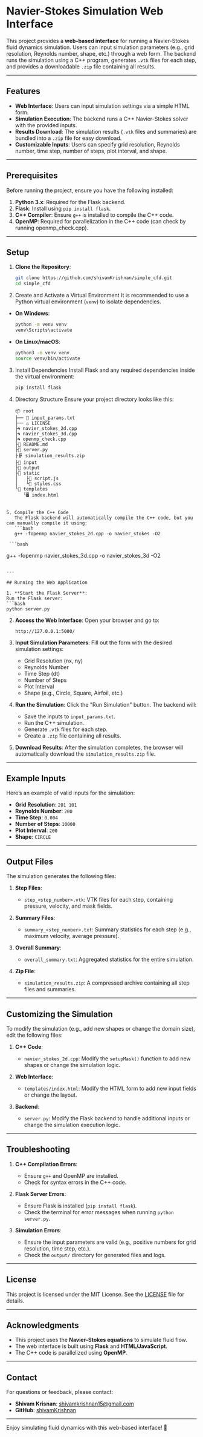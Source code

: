 # Navier-Stokes Simulation Web Interface

This project provides a **web-based interface** for running a Navier-Stokes fluid dynamics simulation. Users can input simulation parameters (e.g., grid resolution, Reynolds number, shape, etc.) through a web form. The backend runs the simulation using a C++ program, generates `.vtk` files for each step, and provides a downloadable `.zip` file containing all results.

---

## Features

- **Web Interface**: Users can input simulation settings via a simple HTML form.
- **Simulation Execution**: The backend runs a C++ Navier-Stokes solver with the provided inputs.
- **Results Download**: The simulation results (`.vtk` files and summaries) are bundled into a `.zip` file for easy download.
- **Customizable Inputs**: Users can specify grid resolution, Reynolds number, time step, number of steps, plot interval, and shape.

---

## Prerequisites

Before running the project, ensure you have the following installed:

1. **Python 3.x**: Required for the Flask backend.
2. **Flask**: Install using `pip install flask`.
3. **C++ Compiler**: Ensure `g++` is installed to compile the C++ code.
4. **OpenMP**: Required for parallelization in the C++ code (can check by running openmp_check.cpp).

---

## Setup

1. **Clone the Repository**:
   ```bash
   git clone https://github.com/shivamKrishnan/simple_cfd.git
   cd simple_cfd
   ```

 2. Create and Activate a Virtual Environment
   It is recommended to use a Python virtual environment (`venv`) to isolate dependencies.
   
   - **On Windows**:
     ```bash
     python -m venv venv
     venv\Scripts\activate
     ```

   - **On Linux/macOS**:
     ```bash
     python3 -m venv venv
     source venv/bin/activate
     ```

3. Install Dependencies
   Install Flask and any required dependencies inside the virtual environment:
   ```bash
   pip install flask
   ```

4. Directory Structure
   Ensure your project directory looks like this:
   ```
   📦 root
   ├── 📝 input_params.txt
   ├── ⚖️ LICENSE
   ├🌀 navier_stokes_2d.cpp
   ├🌀 navier_stokes_3d.cpp
   ├🌀 openmp_check.cpp
   ├📖 README.md
   ├🐍 server.py
   ├🗜️ simulation_results.zip
   ├📁 input
   ├📁 output
   ├📁 static
   │   ├📜 script.js
   │   └🎨 styles.css
   └📁 templates
      └🖥️ index.html
```

5. Compile the C++ Code
   The Flask backend will automatically compile the C++ code, but you can manually compile it using:
   ```bash
   g++ -fopenmp navier_stokes_2d.cpp -o navier_stokes -O2
   ```
     ```bash
   g++ -fopenmp navier_stokes_3d.cpp -o navier_stokes_3d -O2
   ```

---

## Running the Web Application

1. **Start the Flask Server**:
   Run the Flask server:
   ```bash
   python server.py
   ```

2. **Access the Web Interface**:
   Open your browser and go to:
   ```
   http://127.0.0.1:5000/
   ```

3. **Input Simulation Parameters**:
   Fill out the form with the desired simulation settings:
   - Grid Resolution (nx, ny)
   - Reynolds Number
   - Time Step (dt)
   - Number of Steps
   - Plot Interval
   - Shape (e.g., Circle, Square, Airfoil, etc.)

4. **Run the Simulation**:
   Click the "Run Simulation" button. The backend will:
   - Save the inputs to `input_params.txt`.
   - Run the C++ simulation.
   - Generate `.vtk` files for each step.
   - Create a `.zip` file containing all results.

5. **Download Results**:
   After the simulation completes, the browser will automatically download the `simulation_results.zip` file.

---

## Example Inputs

Here’s an example of valid inputs for the simulation:

- **Grid Resolution**: `201 101`
- **Reynolds Number**: `200`
- **Time Step**: `0.004`
- **Number of Steps**: `10000`
- **Plot Interval**: `200`
- **Shape**: `CIRCLE`

---

## Output Files

The simulation generates the following files:

1. **Step Files**:
   - `step_<step_number>.vtk`: VTK files for each step, containing pressure, velocity, and mask fields.

2. **Summary Files**:
   - `summary_<step_number>.txt`: Summary statistics for each step (e.g., maximum velocity, average pressure).

3. **Overall Summary**:
   - `overall_summary.txt`: Aggregated statistics for the entire simulation.

4. **Zip File**:
   - `simulation_results.zip`: A compressed archive containing all step files and summaries.

---

## Customizing the Simulation

To modify the simulation (e.g., add new shapes or change the domain size), edit the following files:

1. **C++ Code**:
   - `navier_stokes_2d.cpp`: Modify the `setupMask()` function to add new shapes or change the simulation logic.

2. **Web Interface**:
   - `templates/index.html`: Modify the HTML form to add new input fields or change the layout.

3. **Backend**:
   - `server.py`: Modify the Flask backend to handle additional inputs or change the simulation execution logic.

---

## Troubleshooting

1. **C++ Compilation Errors**:
   - Ensure `g++` and OpenMP are installed.
   - Check for syntax errors in the C++ code.

2. **Flask Server Errors**:
   - Ensure Flask is installed (`pip install flask`).
   - Check the terminal for error messages when running `python server.py`.

3. **Simulation Errors**:
   - Ensure the input parameters are valid (e.g., positive numbers for grid resolution, time step, etc.).
   - Check the `output/` directory for generated files and logs.

---

## License

This project is licensed under the MIT License. See the [LICENSE](LICENSE) file for details.

---

## Acknowledgments

- This project uses the **Navier-Stokes equations** to simulate fluid flow.
- The web interface is built using **Flask** and **HTML/JavaScript**.
- The C++ code is parallelized using **OpenMP**.

---

## Contact

For questions or feedback, please contact:
- **Shivam Krisnan**: [shivamkrishnan15@gmail.com](mailto:shivamkrishnan15@gmail.com)
- **GitHub**: [shivamKrishnan](https://github.com/shivamKrishnan)

---

Enjoy simulating fluid dynamics with this web-based interface! 🚀

